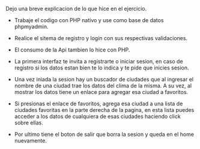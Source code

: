   
Dejo una breve explicacion de lo que hice en el ejercicio.

- Trabaje el codigo con PHP nativo y use como base de datos phpmyadmin.

- Realice el sitema de registro y login con sus respectivas validaciones.

- El consumo de la Api tambien lo hice con PHP.

- La primera interfaz te invita a registrarte o iniciar sesion, en caso de registro si los datos estan bien te lo indica y te pide que inicies sesion.

- Una vez iniada la sesion hay un buscador de ciudades que al ingresar el nombre de una ciudad trae los datos del clima de la misma.
  A su vez, al mostrar los datos tiene un enlace para agregar esa ciudad a favoritos.
  
 - Si presionas el enlace de favoritos, agrega esa ciudad a una lista de ciudades favoritas en la parte derecha de la pagina, en esta 
   lista puedes acceder a los datos de cualquiera de esas ciudades haciendo click sobre ellas.
  
 - Por ultimo tiene el boton de salir que borra la sesion y queda en el home nuevamente.
